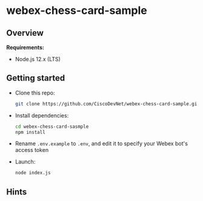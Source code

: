 # webex-chess-card-sample

## Overview

**Requirements:**

* Node.js 12.x (LTS)

## Getting started

* Clone this repo:

    ```bash
    git clone https://github.com/CiscoDevNet/webex-chess-card-sample.git
    ```

* Install dependencies:

    ```bash
    cd webex-chess-card-sasmple
    npm install
    ```

* Rename `.env.example` to `.env`, and edit it to specify your Webex bot's access token

* Launch:

    ```bash
    node index.js
    ```

## Hints

